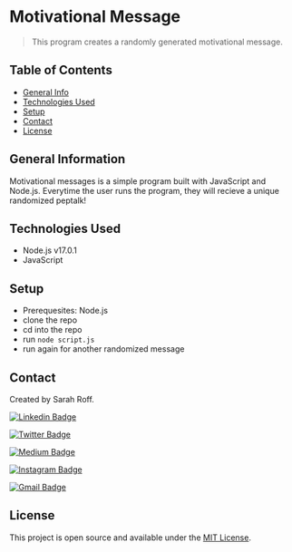 # Motivational Message
> This program creates a randomly generated motivational message.

## Table of Contents
* [General Info](#general-information)
* [Technologies Used](#technologies-used)
* [Setup](#setup)
* [Contact](#contact)
* [License](#license)


## General Information
Motivational messages is a simple program built with JavaScript and Node.js. Everytime the user runs the program, they will recieve a unique randomized peptalk!

## Technologies Used
- Node.js v17.0.1
- JavaScript

## Setup
- Prerequesites: Node.js
- clone the repo
- cd into the repo 
- run `node script.js`
- run again for another randomized message


## Contact

Created by Sarah Roff. 

[![Linkedin Badge](https://img.shields.io/badge/-LinkedIn-blue?style=flat-square&logo=Linkedin&logoColor=white&link=https://www.linkedin.com/in/sarahroff/)](https://www.linkedin.com/in/sarahroff/)

[![Twitter Badge](https://img.shields.io/badge/-Twitter-lightblue?style=flat-square&logo=Twitter&logoColor=grey&link=https://twitter.com/SarahRoff27)](https://twitter.com/SarahRoff27)

[![Medium Badge](https://img.shields.io/badge/-Medium-black?style=flat-square&labelColor=000000&logo=Medium&link=https://medium.com/@sarahroff)](https://medium.com/@sarahroff)

[![Instagram Badge](https://img.shields.io/badge/-Instagram-red?style=flat-square&logo=Instagram&logoColor=white&link=https://www.instagram.com/sarah.vroff/)](https://www.instagram.com/sarah.vroff/)

[![Gmail Badge](https://img.shields.io/badge/-Gmail-c14438?style=flat-square&logo=Gmail&logoColor=white&link=mailto:sarahroff2006@gmail.com)](mailto:sarahroff2006@gmail.com)


## License 
This project is open source and available under the [MIT License](). 
